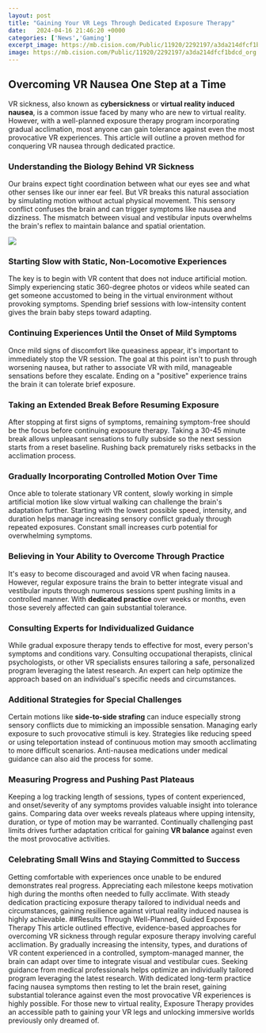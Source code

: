 ```yaml
---
layout: post
title: "Gaining Your VR Legs Through Dedicated Exposure Therapy"
date:   2024-04-16 21:46:20 +0000
categories: ['News','Gaming']
excerpt_image: https://mb.cision.com/Public/11920/2292197/a3da214dfcf1bdcd_org.jpg
image: https://mb.cision.com/Public/11920/2292197/a3da214dfcf1bdcd_org.jpg
---
```


## Overcoming VR Nausea One Step at a Time
VR sickness, also known as **cybersickness** or **virtual reality induced nausea**, is a common issue faced by many who are new to virtual reality. However, with a well-planned exposure therapy program incorporating gradual acclimation, most anyone can gain tolerance against even the most provocative VR experiences. This article will outline a proven method for conquering VR nausea through dedicated practice.
### Understanding the Biology Behind VR Sickness
Our brains expect tight coordination between what our eyes see and what other senses like our inner ear feel. But VR breaks this natural association by simulating motion without actual physical movement. This sensory conflict confuses the brain and can trigger symptoms like nausea and dizziness. The mismatch between visual and vestibular inputs overwhelms the brain's reflex to maintain balance and spatial orientation.

![](https://vrheaven.io/wp-content/uploads/2020/03/What-are-VR-Legs-800x601.jpg)
### Starting Slow with Static, Non-Locomotive Experiences  
The key is to begin with VR content that does not induce artificial motion. Simply experiencing static 360-degree photos or videos while seated can get someone accustomed to being in the virtual environment without provoking symptoms. Spending brief sessions with low-intensity content gives the brain baby steps toward adapting.
### Continuing Experiences Until the Onset of Mild Symptoms
Once mild signs of discomfort like queasiness appear, it's important to immediately stop the VR session. The goal at this point isn't to push through worsening nausea, but rather to associate VR with mild, manageable sensations before they escalate. Ending on a "positive" experience trains the brain it can tolerate brief exposure.
### Taking an Extended Break Before Resuming Exposure
After stopping at first signs of symptoms, remaining symptom-free should be the focus before continuing exposure therapy. Taking a 30-45 minute break allows unpleasant sensations to fully subside so the next session starts from a reset baseline. Rushing back prematurely risks setbacks in the acclimation process.  
### Gradually Incorporating Controlled Motion Over Time  
Once able to tolerate stationary VR content, slowly working in simple artificial motion like slow virtual walking can challenge the brain's adaptation further. Starting with the lowest possible speed, intensity, and duration helps manage increasing sensory conflict gradualy through repeated exposures. Constant small increases curb potential for overwhelming symptoms.
### Believing in Your Ability to Overcome Through Practice
It's easy to become discouraged and avoid VR when facing nausea. However, regular exposure trains the brain to better integrate visual and vestibular inputs through numerous sessions spent pushing limits in a controlled manner. With **dedicated practice** over weeks or months, even those severely affected can gain substantial tolerance.
### Consulting Experts for Individualized Guidance 
While gradual exposure therapy tends to effective for most, every person's symptoms and conditions vary. Consulting occupational therapists, clinical psychologists, or other VR specialists ensures tailoring a safe, personalized program leveraging the latest research. An expert can help optimize the approach based on an individual's specific needs and circumstances.
### Additional Strategies for Special Challenges
Certain motions like **side-to-side strafing** can induce especially strong sensory conflicts due to mimicking an impossible sensation. Managing early exposure to such provocative stimuli is key. Strategies like reducing speed or using teleportation instead of continuous motion may smooth acclimating to more difficult scenarios. Anti-nausea medications under medical guidance can also aid the process for some. 
### Measuring Progress and Pushing Past Plateaus
Keeping a log tracking length of sessions, types of content experienced, and onset/severity of any symptoms provides valuable insight into tolerance gains. Comparing data over weeks reveals plateaus where upping intensity, duration, or type of motion may be warranted. Continually challenging past limits drives further adaptation critical for gaining **VR balance** against even the most provocative activities.
### Celebrating Small Wins and Staying Committed to Success  
Getting comfortable with experiences once unable to be endured demonstrates real progress. Appreciating each milestone keeps motivation high during the months often needed to fully acclimate. With steady dedication practicing exposure therapy tailored to individual needs and circumstances, gaining resilience against virtual reality induced nausea is highly achievable.
##Results Through Well-Planned, Guided Exposure Therapy
This article outlined effective, evidence-based approaches for overcoming VR sickness through regular exposure therapy involving careful acclimation. By gradually increasing the intensity, types, and durations of VR content experienced in a controlled, symptom-managed manner, the brain can adapt over time to integrate visual and vestibular cues. Seeking guidance from medical professionals helps optimize an individually tailored program leveraging the latest research. With dedicated long-term practice facing nausea symptoms then resting to let the brain reset, gaining substantial tolerance against even the most provocative VR experiences is highly possible. For those new to virtual reality, Exposure Therapy provides an accessible path to gaining your VR legs and unlocking immersive worlds previously only dreamed of.